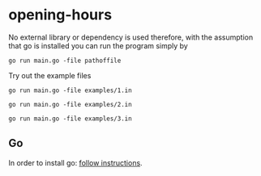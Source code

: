 # opening-hours

No external library or dependency is used therefore, 
with the assumption that go is installed you can run the program simply by

`go run main.go -file pathoffile`

Try out the example files 

`go run main.go -file examples/1.in`

`go run main.go -file examples/2.in`

`go run main.go -file examples/3.in`


## Go

In order to install go: [follow instructions](https://golang.org/dl/).
